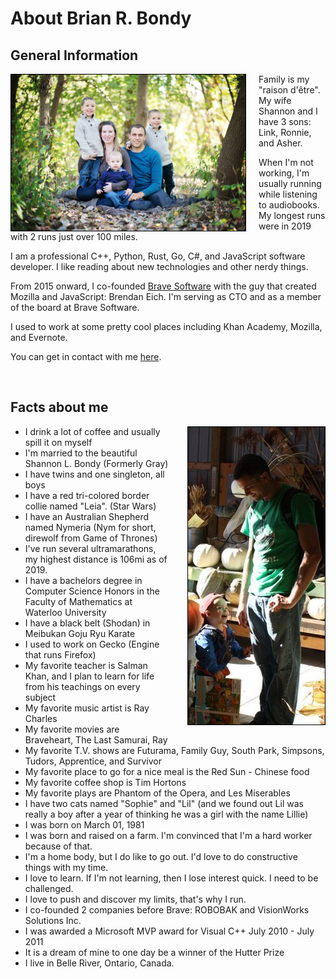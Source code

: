 # About Brian R. Bondy

## General Information

<img src="/static/img/family2.jpg" style="float:left; margin-right:20px; border: 1px solid black" height="250" width="375">

Family is my "raison d'être".  My wife Shannon and I have 3 sons: Link, Ronnie, and Asher.

When I'm not working, I'm usually running while listening to audiobooks.
My longest runs were in 2019 with 2 runs just over 100 miles.

I am a professional C++, Python, Rust, Go, C#, and JavaScript software developer.
I like reading about new technologies and other nerdy things.

From 2015 onward, I co-founded [Brave Software](https://www.brave.com) with the guy that created Mozilla and JavaScript: Brendan Eich.
I'm serving as CTO and as a member of the board at Brave Software.

I used to work at some pretty cool places including Khan Academy, Mozilla, and Evernote.

You can get in contact with me [here](/contact).


<br class="clearfloat">

## Facts about me

<img src="/static/img/brian-ronnie.jpg" width="219" height="476" style="float:right; margin-left:30px; border: 1px solid black">

- I drink a lot of coffee and usually spill it on myself
- I'm married to the beautiful Shannon L. Bondy (Formerly Gray)
- I have twins and one singleton, all boys
- I have a red tri-colored border collie named "Leia". (Star Wars)
- I have an Australian Shepherd named Nymeria (Nym for short, direwolf from Game of Thrones)
- I've run several ultramarathons, my highest distance is 106mi as of 2019.
- I have a bachelors degree in Computer Science Honors in the Faculty of Mathematics at Waterloo University
- I have a black belt (Shodan) in Meibukan Goju Ryu Karate
- I used to work on Gecko (Engine that runs Firefox)
- My favorite teacher is Salman Khan, and I plan to learn for life from his teachings on every subject
- My favorite music artist is Ray Charles
- My favorite movies are Braveheart, The Last Samurai, Ray
- My favorite T.V. shows are Futurama, Family Guy, South Park, Simpsons, Tudors, Apprentice, and Survivor
- My favorite place to go for a nice meal is the Red Sun - Chinese food
- My favorite coffee shop is Tim Hortons
- My favorite plays are Phantom of the Opera, and Les Miserables
- I have two cats named "Sophie" and "Lil" (and we found out Lil was really a boy after a year of thinking he was a girl with the name Lillie)
- I was born on March 01, 1981
- I was born and raised on a farm. I'm convinced that I'm a hard worker because of that.
- I'm a home body, but I do like to go out.  I'd love to do constructive things with my time.
- I love to learn.  If I'm not learning, then I lose interest quick.  I need to be challenged.
- I love to push and discover my limits, that's why I run.
- I co-founded 2 companies before Brave: ROBOBAK and VisionWorks Solutions Inc.
- I was awarded a Microsoft MVP award for Visual C++ July 2010 - July 2011
- It is a dream of mine to one day be a winner of the Hutter Prize
- I live in Belle River, Ontario, Canada.
